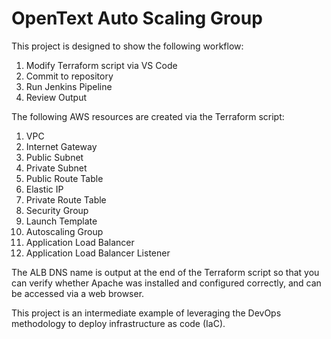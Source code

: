 # OpenText Auto Scaling Group

This project is designed to show the following workflow:
1. Modify Terraform script via VS Code
2. Commit to repository
3. Run Jenkins Pipeline
4. Review Output

The following AWS resources are created via the Terraform script:
1. VPC
2. Internet Gateway
3. Public Subnet
4. Private Subnet
5. Public Route Table
6. Elastic IP
7. Private Route Table
8. Security Group
9. Launch Template
10. Autoscaling Group
11. Application Load Balancer
12. Application Load Balancer Listener

The ALB DNS name is output at the end of the Terraform script so that you can verify whether Apache was installed and configured correctly, and can be accessed via a web browser.

This project is an intermediate example of leveraging the DevOps methodology to deploy infrastructure as code (IaC).
